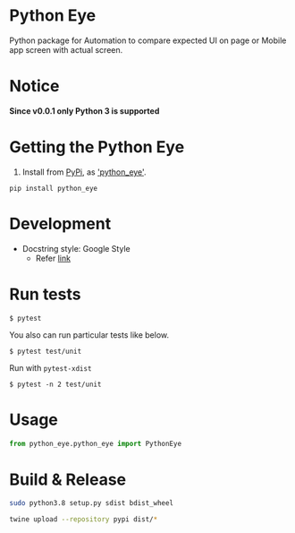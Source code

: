 Python Eye
====================

Python package for Automation to compare expected UI on page or Mobile app screen with actual screen.

# Notice

**Since v0.0.1 only Python 3 is supported**

# Getting the Python Eye

1. Install from [PyPi](https://pypi.org), as
['python_eye'](https://pypi.org/project/python-eye/).

```shell
pip install python_eye
```

# Development

- Docstring style: Google Style
    - Refer [link](https://sphinxcontrib-napoleon.readthedocs.io/en/latest/example_google.html)


# Run tests


```
$ pytest
```

You also can run particular tests like below.

```
$ pytest test/unit
```

Run with `pytest-xdist`

```
$ pytest -n 2 test/unit
```

# Usage

```python
from python_eye.python_eye import PythonEye
```

# Build & Release 

```bash
sudo python3.8 setup.py sdist bdist_wheel

twine upload --repository pypi dist/*
```